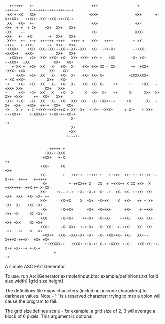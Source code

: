       ++++++   ++                          +++                  +         ++++++     ++++++++++++++++++++  
     +X-+-XX   XX+                        +XX+                 +X+      +-X++XX+   ++XX++-XX+++XX-+++XX-+  
     XX   +X+  ++                          +X+                 +X-      +X+  +-+  +-X+    +X+  XX+   XX+   
    +XX    -+                              +X+                 XXX+     +X+   +-  +X-      -+  XX+   XX+   
     XX++  ++  +++  ++++++ ++++   ++++-+   +X+   ++++         +-+X-     +XX+   + +XX+      ++  XX+   XX+   
     +XXX+    +XX+ +XX--XX+--XX++-XX--XX+  +X+  -++-X+        -++XX+    +XXX++   +XX+          XX+   XX+   
      +XXX++   +X+  XX+ +XX+ +X+  XX+ +XX+ +X+ +-  +XX       +X+ +X+     +-XXX+  +XX           XX+   XX+   
       +-XX-+  +X+  XX   X-  +X+  X-   +X+ +X+ XX---XX       ++  +XX+      +XXX+ +XX           XX+   XX+   
         +XX+  +X+  XX   X-  +X+  X-   +X+ +X+ X+           +XXXXXXX+       +-XX +XX+          XX+   XX+   
    ++    +X-  +X+  XX   X-  +X+  X-   +X+ +X+ X-    ++     +-    +XX   -    +XX+ XX+          XX+   XX+   
    +-    +X+  +X+  XX   X-  +X+  X-   -X  +X+ -X+   ++     X+     XX+  X+    XX+ +XX+     ++  XX+   XX+   
    +X++ +-X+  -X+  XX   X-  +X+  XX+ +X+  -X+ +XX++-+     +X      +X-  -X+  +X+   +XX+  ++-+  XX+   XX+   
    +X---X-+  +-X-++XX+++XX+++X-+ XX--X+  +-X++ +XXX+     +-X++   +-XX+ -+--XX++    +-XXXX++ +-XX-++-XX-+  
                                  X-                                                   ++                  
                                  X-                                                                       
                                 +XX                                                                       
                                ++--++                                                                     
                                                                                                           
                                                                                                           
                        +++++ +                                                                            
                      +XX-++XXX                                                                            
                     +XX+   +-X                                          ++                                
                    +XX+     +X                                         +X+                                
                    +X-       +   +++++  +++++++   +++++  ++++++ +++++ +-X-++  ++++   ++++++               
                    -X+          +-++XX++-X---XX  +-++XX++-X-XX-+X+ -X ++X++++--++X-++-X-XX-               
                    XX+    ++---+-+  +X- +X-+ +X+ -+  +X- +X- +++X+ +X+ +X+  +X+  +X+ +X- ++               
                    XX+      XX++X----X- +X+  +X++X----X- +X+   ++ +-X+ +X+  X-   +XX +X+                  
                    -X+      -X++X+      +X+  +X++X+      +X+    +-++X+ +X+ +X-    XX +X+                  
                    +XX      -X++X+    +++X+  +X++X+    +++X+   +X+ +X+ +X+ +XX    XX +X+                  
                    +XX+     -X+ XX+  +-++X+  +X+ XX+  +-++X+   XX  +X+ +X+  -X+   X- +X+                  
                     +XX++  +XX+ +XX++X+ +X-  +X+ +XX++X+ +X+   XX++-X+++X-+++X-  +X+ +X+                  
                      ++XXXXX-+   +XXX+ ++X-++-X-+ +XXX+ +-X-+  +XX++X-++-X-+ +X---+ +-X-+                 
                          +                                                     ++                         
                                                                                                           

A simple ASCII-Art Generator.

To use, run AsciiGenerator example/input.bmp example/definitions.txt [grid size width] [grid size height]

The definitions file maps characters (including unicode characters) to darkness values. Note - ':' is a reserved character; trying to map a colon will cause the program to fail.

The grid size defines scale - for example, a grid size of 2, 3 will average a block of 6 pixels. This argument is optional.
